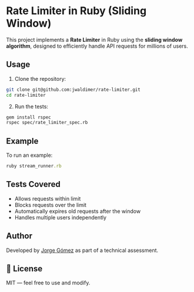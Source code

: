 # Rate Limiter in Ruby (Sliding Window)

This project implements a **Rate Limiter** in Ruby using the **sliding window algorithm**, designed to efficiently handle API requests for millions of users.

## Usage

1. Clone the repository:

```bash
git clone git@github.com:jwaldimer/rate-limiter.git
cd rate-limiter
```

2. Run the tests:

```bash
gem install rspec
rspec spec/rate_limiter_spec.rb
```

## Example

To run an example:

```ruby
ruby stream_runner.rb 
```

## Tests Covered

- Allows requests within limit
- Blocks requests over the limit
- Automatically expires old requests after the window
- Handles multiple users independently


## Author

Developed by [Jorge Gómez](https://github.com/jwaldimer) as part of a technical assessment.

## 📝 License

MIT — feel free to use and modify.
